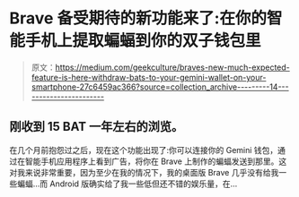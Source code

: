 # Brave 备受期待的新功能来了:在你的智能手机上提取蝙蝠到你的双子钱包里

> 原文：<https://medium.com/geekculture/braves-new-much-expected-feature-is-here-withdraw-bats-to-your-gemini-wallet-on-your-smartphone-27c6459ac366?source=collection_archive---------14----------------------->

## 刚收到 15 BAT 一年左右的浏览。

在几个月前抱怨过之后，现在这个功能出现了:你可以连接你的 Gemini 钱包，通过在智能手机应用程序上看到广告，将你在 Brave 上制作的蝙蝠发送到那里。这对我来说非常重要，因为至少在我的情况下，我的桌面版 Brave 几乎没有给我一些蝙蝠…而 Android 版确实给了我一些低但还不错的娱乐量，在…